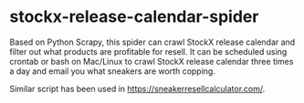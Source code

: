 # stockx-release-calendar-spider
Based on Python Scrapy, this spider can crawl StockX release calendar and filter out what products are profitable for resell. It can be scheduled using crontab or bash on Mac/Linux to crawl StockX release calendar three times a day and email you what sneakers are worth copping. 

Similar script has been used in https://sneakerresellcalculator.com/.
